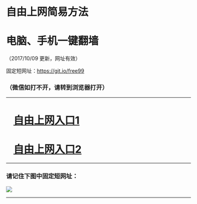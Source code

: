 ﻿# 自由上网简易方法

# 电脑、手机一键翻墙

（2017/10/09 更新，网址有效）

固定短网址：https://git.io/free99

### （微信如打不开，请转到浏览器打开）


***





# &nbsp;&nbsp; <a href="http://ft85493182.fwq-tz-1001.info/fwqtz01.html?t=100900112919 " target="_blank">自由上网入口1</a>
# &nbsp;&nbsp; <a href="http://ft226738099.fwq-tz-1002.info/fwqtz02.html?t=10090011952 " target="_blank">自由上网入口2</a>
***

### 请记住下图中固定短网址：

<img src="https://s3-us-west-2.amazonaws.com/fwq-1001/yjfq-20170905okok.png" /> 


***

